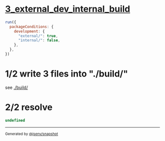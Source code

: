 # [3_external_dev_internal_build](../../development_condition.test.mjs#L59)

```js
run({
  packageConditions: {
    development: {
      "external/": true,
      "internal/": false,
    },
  },
})
```

# 1/2 write 3 files into "./build/"

see [./build/](./build/)

# 2/2 resolve

```js
undefined
```

---

<sub>
  Generated by <a href="https://github.com/jsenv/core/tree/main/packages/independent/snapshot">@jsenv/snapshot</a>
</sub>
